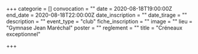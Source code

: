 +++
categorie = []
convocation = ""
date = 2020-08-18T19:00:00Z
end_date = 2020-08-18T22:00:00Z
date_inscription = ""
date_tirage = ""
description = ""
event_type = "club"
fiche_inscription = ""
image = ""
lieu = "Gymnase Jean Maréchal"
poster = ""
reglement = ""
title = "Créneaux exceptionnel"

+++
